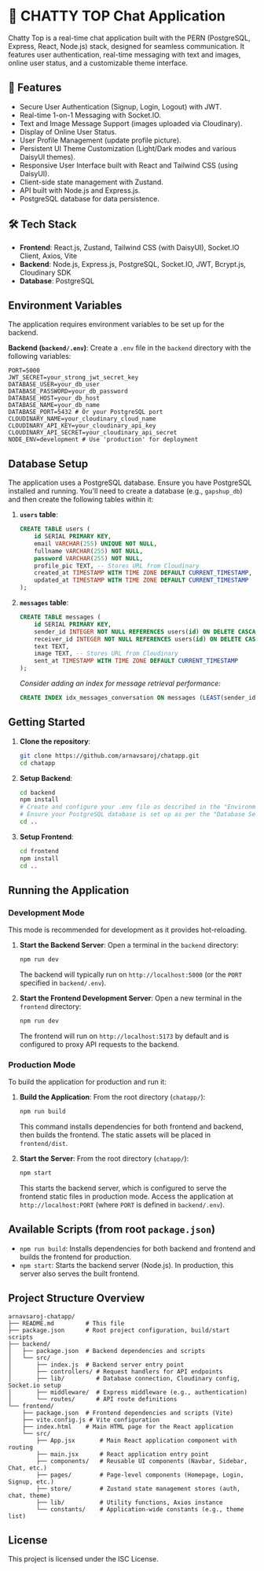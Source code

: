 # 💬 CHATTY TOP Chat Application

Chatty Top is a real-time chat application built with the PERN (PostgreSQL, Express, React, Node.js) stack, designed for seamless communication. It features user authentication, real-time messaging with text and images, online user status, and a customizable theme interface.

## 🚀 Features

*   Secure User Authentication (Signup, Login, Logout) with JWT.
*   Real-time 1-on-1 Messaging with Socket.IO.
*   Text and Image Message Support (images uploaded via Cloudinary).
*   Display of Online User Status.
*   User Profile Management (update profile picture).
*   Persistent UI Theme Customization (Light/Dark modes and various DaisyUI themes).
*   Responsive User Interface built with React and Tailwind CSS (using DaisyUI).
*   Client-side state management with Zustand.
*   API built with Node.js and Express.js.
*   PostgreSQL database for data persistence.

## 🛠️ Tech Stack

*   **Frontend**: React.js, Zustand, Tailwind CSS (with DaisyUI), Socket.IO Client, Axios, Vite
*   **Backend**: Node.js, Express.js, PostgreSQL, Socket.IO, JWT, Bcrypt.js, Cloudinary SDK
*   **Database**: PostgreSQL

## Environment Variables

The application requires environment variables to be set up for the backend.

**Backend (`backend/.env`)**:
Create a `.env` file in the `backend` directory with the following variables:

```env
PORT=5000
JWT_SECRET=your_strong_jwt_secret_key
DATABASE_USER=your_db_user
DATABASE_PASSWORD=your_db_password
DATABASE_HOST=your_db_host
DATABASE_NAME=your_db_name
DATABASE_PORT=5432 # Or your PostgreSQL port
CLOUDINARY_NAME=your_cloudinary_cloud_name
CLOUDINARY_API_KEY=your_cloudinary_api_key
CLOUDINARY_API_SECRET=your_cloudinary_api_secret
NODE_ENV=development # Use 'production' for deployment
```

## Database Setup

The application uses a PostgreSQL database. Ensure you have PostgreSQL installed and running.
You'll need to create a database (e.g., `gapshup_db`) and then create the following tables within it:

1.  **`users` table**:
    ```sql
    CREATE TABLE users (
        id SERIAL PRIMARY KEY,
        email VARCHAR(255) UNIQUE NOT NULL,
        fullname VARCHAR(255) NOT NULL,
        password VARCHAR(255) NOT NULL,
        profile_pic TEXT, -- Stores URL from Cloudinary
        created_at TIMESTAMP WITH TIME ZONE DEFAULT CURRENT_TIMESTAMP,
        updated_at TIMESTAMP WITH TIME ZONE DEFAULT CURRENT_TIMESTAMP
    );
    ```

2.  **`messages` table**:
    ```sql
    CREATE TABLE messages (
        id SERIAL PRIMARY KEY,
        sender_id INTEGER NOT NULL REFERENCES users(id) ON DELETE CASCADE,
        receiver_id INTEGER NOT NULL REFERENCES users(id) ON DELETE CASCADE,
        text TEXT,
        image TEXT, -- Stores URL from Cloudinary
        sent_at TIMESTAMP WITH TIME ZONE DEFAULT CURRENT_TIMESTAMP
    );
    ```
    *Consider adding an index for message retrieval performance:*
    ```sql
    CREATE INDEX idx_messages_conversation ON messages (LEAST(sender_id, receiver_id), GREATEST(sender_id, receiver_id), sent_at);
    ```

## Getting Started

1.  **Clone the repository**:
    ```bash
    git clone https://github.com/arnavsaroj/chatapp.git
    cd chatapp
    ```

2.  **Setup Backend**:
    ```bash
    cd backend
    npm install
    # Create and configure your .env file as described in the "Environment Variables" section.
    # Ensure your PostgreSQL database is set up as per the "Database Setup" section.
    cd ..
    ```

3.  **Setup Frontend**:
    ```bash
    cd frontend
    npm install
    cd ..
    ```

## Running the Application

### Development Mode

This mode is recommended for development as it provides hot-reloading.

1.  **Start the Backend Server**:
    Open a terminal in the `backend` directory:
    ```bash
    npm run dev
    ```
    The backend will typically run on `http://localhost:5000` (or the `PORT` specified in `backend/.env`).

2.  **Start the Frontend Development Server**:
    Open a new terminal in the `frontend` directory:
    ```bash
    npm run dev
    ```
    The frontend will run on `http://localhost:5173` by default and is configured to proxy API requests to the backend.

### Production Mode

To build the application for production and run it:

1.  **Build the Application**:
    From the root directory (`chatapp/`):
    ```bash
    npm run build
    ```
    This command installs dependencies for both frontend and backend, then builds the frontend. The static assets will be placed in `frontend/dist`.

2.  **Start the Server**:
    From the root directory (`chatapp/`):
    ```bash
    npm start
    ```
    This starts the backend server, which is configured to serve the frontend static files in production mode. Access the application at `http://localhost:PORT` (where `PORT` is defined in `backend/.env`).

## Available Scripts (from root `package.json`)

*   `npm run build`: Installs dependencies for both backend and frontend and builds the frontend for production.
*   `npm start`: Starts the backend server (Node.js). In production, this server also serves the built frontend.

## Project Structure Overview
```
arnavsaroj-chatapp/
├── README.md         # This file
├── package.json      # Root project configuration, build/start scripts
├── backend/
│   ├── package.json  # Backend dependencies and scripts
│   └── src/
│       ├── index.js  # Backend server entry point
│       ├── controllers/ # Request handlers for API endpoints
│       ├── lib/         # Database connection, Cloudinary config, Socket.io setup
│       ├── middleware/  # Express middleware (e.g., authentication)
│       └── routes/      # API route definitions
└── frontend/
    ├── package.json  # Frontend dependencies and scripts (Vite)
    ├── vite.config.js # Vite configuration
    ├── index.html    # Main HTML page for the React application
    └── src/
        ├── App.jsx       # Main React application component with routing
        ├── main.jsx      # React application entry point
        ├── components/   # Reusable UI components (Navbar, Sidebar, Chat, etc.)
        ├── pages/        # Page-level components (Homepage, Login, Signup, etc.)
        ├── store/        # Zustand state management stores (auth, chat, theme)
        ├── lib/          # Utility functions, Axios instance
        └── constants/    # Application-wide constants (e.g., theme list)
```

## License

This project is licensed under the ISC License.
